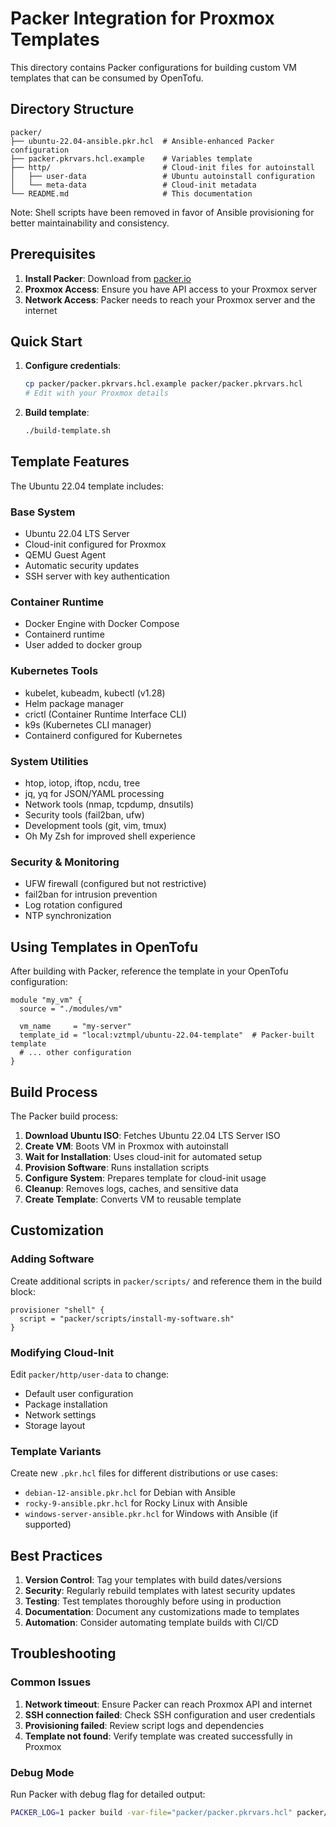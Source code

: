 # Packer Integration for Proxmox Templates

This directory contains Packer configurations for building custom VM templates that can be consumed by OpenTofu.

## Directory Structure

```
packer/
├── ubuntu-22.04-ansible.pkr.hcl  # Ansible-enhanced Packer configuration
├── packer.pkrvars.hcl.example    # Variables template
├── http/                         # Cloud-init files for autoinstall
│   ├── user-data                 # Ubuntu autoinstall configuration
│   └── meta-data                 # Cloud-init metadata
└── README.md                     # This documentation
```

Note: Shell scripts have been removed in favor of Ansible provisioning for better maintainability and consistency.

## Prerequisites

1. **Install Packer**: Download from [packer.io](https://www.packer.io/downloads)
2. **Proxmox Access**: Ensure you have API access to your Proxmox server
3. **Network Access**: Packer needs to reach your Proxmox server and the internet

## Quick Start

1. **Configure credentials**:
   ```bash
   cp packer/packer.pkrvars.hcl.example packer/packer.pkrvars.hcl
   # Edit with your Proxmox details
   ```

2. **Build template**:
   ```bash
   ./build-template.sh
   ```

## Template Features

The Ubuntu 22.04 template includes:

### Base System
- Ubuntu 22.04 LTS Server
- Cloud-init configured for Proxmox
- QEMU Guest Agent
- Automatic security updates
- SSH server with key authentication

### Container Runtime
- Docker Engine with Docker Compose
- Containerd runtime
- User added to docker group

### Kubernetes Tools
- kubelet, kubeadm, kubectl (v1.28)
- Helm package manager
- crictl (Container Runtime Interface CLI)
- k9s (Kubernetes CLI manager)
- Containerd configured for Kubernetes

### System Utilities
- htop, iotop, iftop, ncdu, tree
- jq, yq for JSON/YAML processing
- Network tools (nmap, tcpdump, dnsutils)
- Security tools (fail2ban, ufw)
- Development tools (git, vim, tmux)
- Oh My Zsh for improved shell experience

### Security & Monitoring
- UFW firewall (configured but not restrictive)
- fail2ban for intrusion prevention
- Log rotation configured
- NTP synchronization

## Using Templates in OpenTofu

After building with Packer, reference the template in your OpenTofu configuration:

```hcl
module "my_vm" {
  source = "./modules/vm"
  
  vm_name     = "my-server"
  template_id = "local:vztmpl/ubuntu-22.04-template"  # Packer-built template
  # ... other configuration
}
```

## Build Process

The Packer build process:

1. **Download Ubuntu ISO**: Fetches Ubuntu 22.04 LTS Server ISO
2. **Create VM**: Boots VM in Proxmox with autoinstall
3. **Wait for Installation**: Uses cloud-init for automated setup
4. **Provision Software**: Runs installation scripts
5. **Configure System**: Prepares template for cloud-init usage
6. **Cleanup**: Removes logs, caches, and sensitive data
7. **Create Template**: Converts VM to reusable template

## Customization

### Adding Software
Create additional scripts in `packer/scripts/` and reference them in the build block:

```hcl
provisioner "shell" {
  script = "packer/scripts/install-my-software.sh"
}
```

### Modifying Cloud-Init
Edit `packer/http/user-data` to change:
- Default user configuration
- Package installation
- Network settings
- Storage layout

### Template Variants
Create new `.pkr.hcl` files for different distributions or use cases:
- `debian-12-ansible.pkr.hcl` for Debian with Ansible
- `rocky-9-ansible.pkr.hcl` for Rocky Linux with Ansible
- `windows-server-ansible.pkr.hcl` for Windows with Ansible (if supported)

## Best Practices

1. **Version Control**: Tag your templates with build dates/versions
2. **Security**: Regularly rebuild templates with latest security updates
3. **Testing**: Test templates thoroughly before using in production
4. **Documentation**: Document any customizations made to templates
5. **Automation**: Consider automating template builds with CI/CD

## Troubleshooting

### Common Issues

1. **Network timeout**: Ensure Packer can reach Proxmox API and internet
2. **SSH connection failed**: Check SSH configuration and user credentials
3. **Provisioning failed**: Review script logs and dependencies
4. **Template not found**: Verify template was created successfully in Proxmox

### Debug Mode
Run Packer with debug flag for detailed output:
```bash
PACKER_LOG=1 packer build -var-file="packer/packer.pkrvars.hcl" packer/
```
